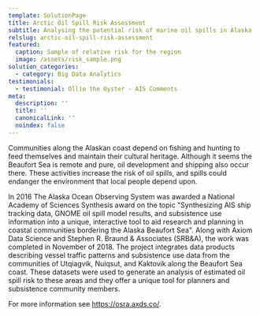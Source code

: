 ```yaml
---
template: SolutionPage
title: Arctic Oil Spill Risk Assessment
subtitle: Analysing the potential risk of marine oil spills in Alaska
relslug: arctic-oil-spill-risk-assessment
featured:
  caption: Sample of relative risk for the region
  image: /assets/risk_sample.png
solution_categories:
  - category: Big Data Analytics
testimonials:
  - testimonial: Ollie the Oyster - AIS Comments  
meta:
  description: ''
  title: ''
  canonicalLink: ''
  noindex: false
---
```

Communities along the Alaskan coast depend on fishing and hunting to feed themselves and maintain their cultural heritage. Although it seems the Beaufort Sea is remote and pure, oil development and shipping also occur there.  These activities increase the risk of oil spills, and spills could endanger the environment that local people depend upon.

In 2016 The Alaska Ocean Observing System was awarded a National Academy of Sciences Synthesis award on the topic "Synthesizing AIS ship tracking data, GNOME oil spill model results, and subsistence use information into a unique, interactive tool to aid research and planning in coastal communities bordering the Alaska Beaufort Sea". Along with Axiom Data Science and Stephen R. Braund & Associates (SRB&A), the work was completed in November of 2018. The project integrates data products describing vessel traffic patterns and subsistence use data from the communities of Utqiagvik, Nuiqsut, and Kaktovik along the Beaufort Sea coast. These datasets were used to generate an analysis of estimated oil spill risk to these areas and they offer a unique tool for planners and subsistence community members.

For more information see https://osra.axds.co/.

